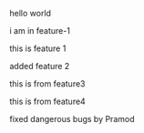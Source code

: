hello world

i am in feature-1 

this is feature 1

added feature 2

this is from feature3

this is from feature4

fixed dangerous bugs by Pramod
